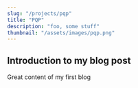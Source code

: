 ```yaml
---
slug: "/projects/pqp"
title: "PQP"
description: "foo, some stuff"
thumbnail: "/assets/images/pqp.png"
---
```


## Introduction to my blog post

Great content of my first blog